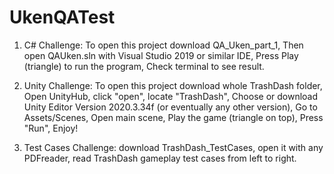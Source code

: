 # UkenQATest

1. C# Challenge:
To open this project download QA_Uken_part_1,
Then open QAUken.sln with Visual Studio 2019 or similar IDE,
Press Play (triangle) to run the program,
Check terminal to see result.


2. Unity Challenge:
To open this project download whole TrashDash folder,
Open UnityHub, click "open", locate "TrashDash",
Choose or download Unity Editor Version 2020.3.34f (or eventually any other version),
Go to Assets/Scenes,
Open main scene,
Play the game (triangle on top),
Press "Run",
Enjoy!

3. Test Cases Challenge:
download TrashDash_TestCases,
open it with any PDFreader,
read TrashDash gameplay test cases from left to right.
